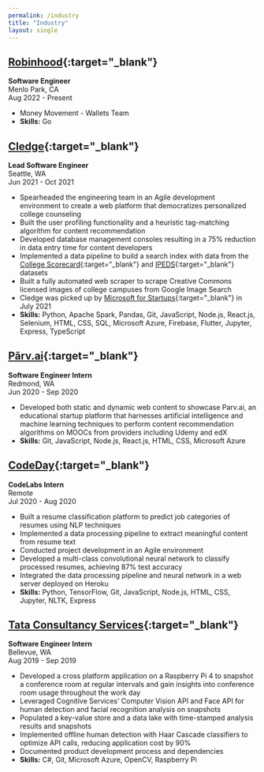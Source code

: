 ```yaml
---
permalink: /industry
title: "Industry"
layout: single
---
```

## [Robinhood](https://robinhood.com/us/en/){:target="_blank"}
**Software Engineer**\
Menlo Park, CA\
Aug 2022 - Present
- Money Movement - Wallets Team
- **Skills:** Go

## [Cledge](https://cledge.org/){:target="_blank"}
**Lead Software Engineer**\
Seattle, WA\
Jun 2021 - Oct 2021
- Spearheaded the engineering team in an Agile development environment to create a web platform that democratizes personalized college counseling
- Built the user profiling functionality and a heuristic tag-matching algorithm for content recommendation
- Developed database management consoles resulting in a 75% reduction in data entry time for content developers
- Implemented a data pipeline to build a search index with data from the [College Scorecard](https://collegescorecard.ed.gov/){:target="_blank"} and [IPEDS](https://nces.ed.gov/ipeds/){:target="_blank"} datasets
- Built a fully automated web scraper to scrape Creative Commons licensed images of college campuses from Google Image Search
- Cledge was picked up by [Microsoft for Startups](https://startups.microsoft.com/){:target="_blank"} in July 2021
- **Skills:** Python, Apache Spark, Pandas, Git, JavaScript, Node.js, React.js, Selenium, HTML, CSS, SQL, Microsoft Azure, Firebase, Flutter, Jupyter, Express, TypeScript

## [P&#227;rv.ai](https://www.linkedin.com/company/parvai/){:target="_blank"}
**Software Engineer Intern**\
Redmond, WA\
Jun 2020 - Sep 2020
- Developed both static and dynamic web content to showcase Parv.ai, an educational startup platform that harnesses artificial intelligence and machine learning techniques to perform content recommendation algorithms on MOOCs from providers including Udemy and edX
- **Skills:** Git, JavaScript, Node.js, React.js, HTML, CSS, Microsoft Azure

## [CodeDay](https://www.codeday.org/){:target="_blank"}
**CodeLabs Intern**\
Remote\
Jul 2020 - Aug 2020
- Built a resume classification platform to predict job categories of resumes using NLP techniques
- Implemented a data processing pipeline to extract meaningful content from resume text
- Conducted project development in an Agile environment
- Developed a multi-class convolutional neural network to classify processed resumes, achieving 87% test accuracy
- Integrated the data processing pipeline and neural network in a web server deployed on Heroku
- **Skills:** Python, TensorFlow, Git, JavaScript, Node.js, HTML, CSS, Jupyter, NLTK, Express

## [Tata Consultancy Services](https://www.tcs.com/){:target="_blank"}
**Software Engineer Intern**\
Bellevue, WA\
Aug 2019 - Sep 2019
- Developed a cross platform application on a Raspberry Pi 4 to snapshot a conference room at regular intervals and gain insights into conference room usage throughout the work day
- Leveraged Cognitive Services’ Computer Vision API and Face API for human detection and facial recognition analysis on snapshots
- Populated a key-value store and a data lake with time-stamped analysis results and snapshots
- Implemented offline human detection with Haar Cascade classifiers to optimize API calls, reducing application cost by 90%
- Documented product development process and dependencies
- **Skills:** C#, Git, Microsoft Azure, OpenCV, Raspberry Pi
